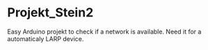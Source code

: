 # Projekt_Stein2
Easy Arduino projekt to check if a network is available. Need it for a automaticaly LARP device.
